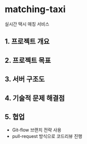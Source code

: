 # matching-taxi
실시간 택시 매칭 서비스   
   
## 1. 프로젝트 개요
   
   
## 2. 프로젝트 목표
   
   
## 3. 서버 구조도
   
   
## 4. 기술적 문제 해결점
   
   
## 5. 협업
* Git-flow 브랜치 전략 사용
* pull-request 방식으로 코드리뷰 진행
   
